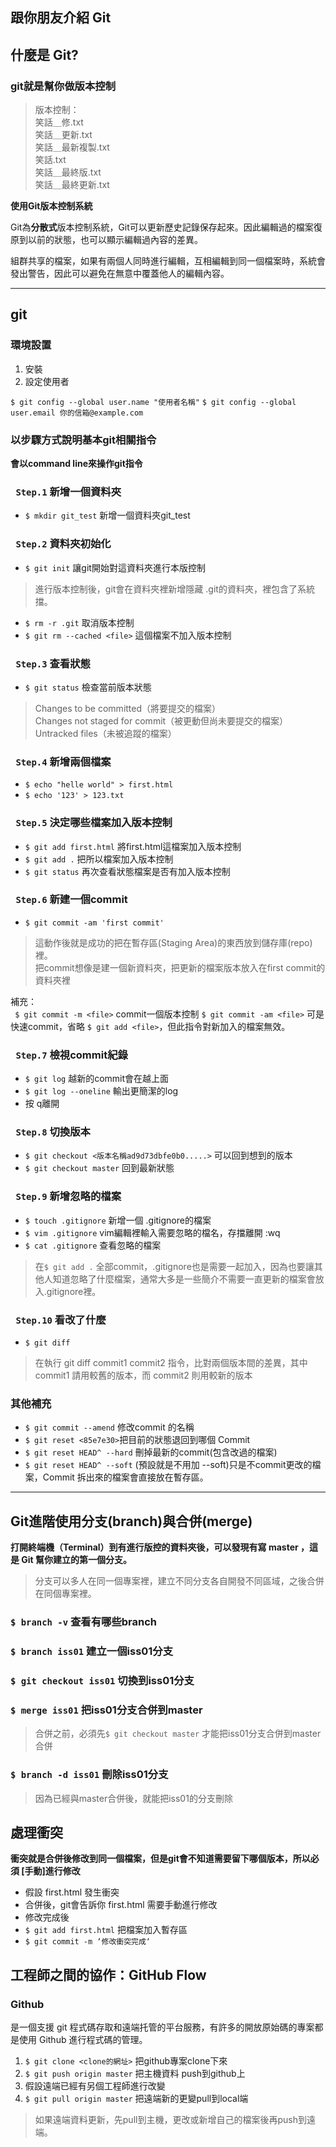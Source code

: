 ## 跟你朋友介紹 Git

## 什麼是 Git?
### git就是幫你做版本控制
> 版本控制：   
> 笑話＿修.txt   
> 笑話＿更新.txt  
> 笑話＿最新複製.txt  
> 笑話.txt   
> 笑話＿最終版.txt    
> 笑話＿最終更新.txt   

**使用Git版本控制系統**

Git為**分散式**版本控制系統，Git可以更新歷史記錄保存起來。因此編輯過的檔案復原到以前的狀態，也可以顯示編輯過內容的差異。

組群共享的檔案，如果有兩個人同時進行編輯，互相編輯到同一個檔案時，系統會發出警告，因此可以避免在無意中覆蓋他人的編輯內容。

---

## git
### 環境設置
1. 安裝
2. 設定使用者  

`$ git config --global user.name "使用者名稱"`
`$ git config --global user.email 你的信箱@example.com`

### 以步驟方式說明基本git相關指令
 **會以command line來操作git指令**
 
### ` Step.1` 新增一個資料夾
 * `$ mkdir git_test` 新增一個資料夾git_test
 
### ` Step.2` 資料夾初始化
* `$ git init` 讓git開始對這資料夾進行本版控制  

>  進行版本控制後，git會在資料夾裡新增隱藏 .git的資料夾，裡包含了系統擋。

* `$ rm -r .git` 取消版本控制
* `$ git rm --cached <file>` 這個檔案不加入版本控制

### ` Step.3` 查看狀態
* `$ git status` 檢查當前版本狀態

>Changes to be committed（將要提交的檔案）  
>Changes not staged for commit（被更動但尚未要提交的檔案）  
>Untracked files（未被追蹤的檔案）

### ` Step.4` 新增兩個檔案
* `$ echo "helle world" > first.html` 
* `$ echo '123' > 123.txt` 

### ` Step.5` 決定哪些檔案加入版本控制
* `$ git add first.html` 將first.html這檔案加入版本控制
* `$ git add .` 把所以檔案加入版本控制
* `$ git status` 再次查看狀態檔案是否有加入版本控制

### ` Step.6` 新建一個commit
* `$ git commit -am 'first commit'` 

> 這動作後就是成功的把在暫存區(Staging Area)的東西放到儲存庫(repo)裡。  
> 把commit想像是建一個新資料夾，把更新的檔案版本放入在first commit的資料夾裡

 補充：          
 ` $ git commit -m <file>` commit一個版本控制
 `$ git commit -am <file>` 可是快速commit，省略 `$ git add <file>`，但此指令對新加入的檔案無效。
 
### ` Step.7` 檢視commit紀錄
* `$ git log` 越新的commit會在越上面
* `$ git log --oneline` 輸出更簡潔的log
* 按	q離開
### ` Step.8` 切換版本
* `$ git checkout <版本名稱ad9d73dbfe0b0.....>` 可以回到想到的版本
* `$ git checkout master` 回到最新狀態

### ` Step.9` 新增忽略的檔案
* `$ touch .gitignore` 新增一個 .gitignore的檔案
* `$ vim .gitignore` vim編輯裡輸入需要忽略的檔名，存擋離開 :wq
* `$ cat .gitignore` 查看忽略的檔案  

> 在`$ git add .` 全部commit，.gitignore也是需要一起加入，因為也要讓其他人知道忽略了什麼檔案，通常大多是一些簡介不需要一直更新的檔案會放入.gitignore裡。

### ` Step.10` 看改了什麼
* `$ git diff` 

> 在執行 git diff commit1 commit2 指令，比對兩個版本間的差異，其中 commit1 請用較舊的版本，而 commit2 則用較新的版本


###  其他補充
* `$ git commit --amend` 修改commit 的名稱 
* `$ git reset <85e7e30>`把目前的狀態退回到哪個 Commit
* `$ git reset HEAD^ --hard` 刪掉最新的commit(包含改過的檔案)
* `$ git reset HEAD^ --soft`  (預設就是不用加 --soft)只是不commit更改的檔案，Commit 拆出來的檔案會直接放在暫存區。

---

## Git進階使用分支(branch)與合併(merge)
**打開終端機（Terminal）到有進行版控的資料夾後，可以發現有寫 master ，這是 Git 幫你建立的第一個分支。**

> 分支可以多人在同一個專案裡，建立不同分支各自開發不同區域，之後合併在同個專案裡。

### `$ branch -v` 查看有哪些branch
### `$ branch iss01` 建立一個iss01分支
### `$ git checkout iss01` 切換到iss01分支
### `$ merge iss01` 把iss01分支合併到master
> 合併之前，必須先`$ git checkout master` 才能把iss01分支合併到master合併

### `$ branch -d iss01` 刪除iss01分支
> 因為已經與master合併後，就能把iss01的分支刪除

## 處理衝突
**衝突就是合併後修改到同一個檔案，但是git會不知道需要留下哪個版本，所以必須 [手動]進行修改**

* 假設 first.html 發生衝突
* 合併後，git會告訴你 first.html 需要手動進行修改
* 修改完成後
* `$ git add first.html` 把檔案加入暫存區
*  `$ git commit -m ‘修改衝突完成‘`

## 工程師之間的協作：GitHub Flow

### Github 
是一個支援 git 程式碼存取和遠端托管的平台服務，有許多的開放原始碼的專案都是使用 Github 進行程式碼的管理。

1. `$ git clone <clone的網址>` 把github專案clone下來
2. `$ git push origin master` 把主機資料 push到github上
3. 假設遠端已經有另個工程師進行改變
4. `$ git pull origin master` 把遠端新的更變pull到local端

> 如果遠端資料更新，先pull到主機，更改或新增自己的檔案後再push到遠端。
